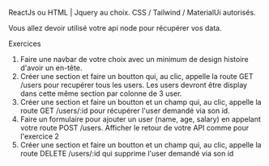 ReactJs ou HTML | Jquery au choix. CSS / Tailwind / MaterialUi autorisés.

Vous allez devoir utilisé votre api node pour récupérer vos data.

Exercices
1. Faire une navbar de votre choix avec un minimum de design histoire d'avoir un en-tête.
2. Créer une section et faire un boutton qui, au clic, appelle la route GET /users pour recupérer tous les users. Les users devront être display dans cette même section par colonne de 3 user.
3. Créer une section et faire un boutton et un champ qui, au clic, appelle la route GET /users/:id pour récupérer l'user demandé via son id.
4. Faire un formulaire pour ajouter un user (name, age, salary) en appelant votre route POST /users. Afficher le retour de votre API comme pour l'exercice 2
5. Créer une section et faire un boutton et un champ qui, au clic, appelle la route DELETE /users/:id qui supprime l'user demandé via son id
